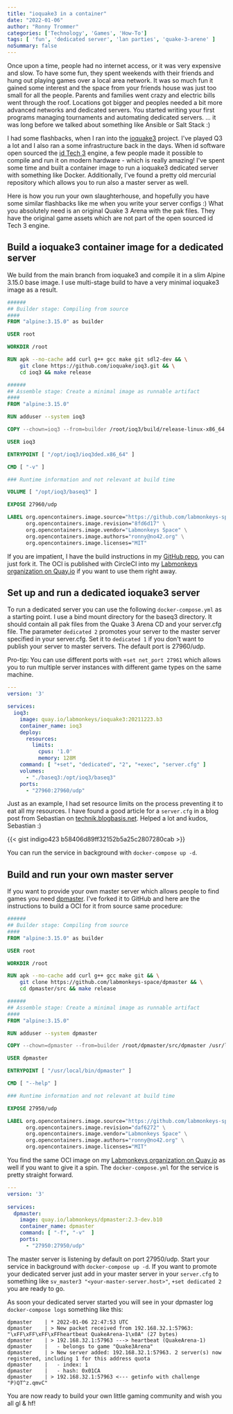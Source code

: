 ```yaml
---
title: "ioquake3 in a container"
date: "2022-01-06"
author: "Ronny Trommer"
categories: ['Technology', 'Games', 'How-To']
tags: [ 'fun', 'dedicated server', 'lan parties', 'quake-3-arene' ]
noSummary: false
---
```


Once upon a time, people had no internet access, or it was very expensive and slow.
To have some fun, they spent weekends with their friends and hung out playing games over a local area network.
It was so much fun it gained some interest and the space from your friends house was just too small for all the people.
Parents and families went crazy and electric bills went through the roof.
Locations got bigger and peoples needed a bit more advanced networks and dedicated servers.
You started writing your first programs managing tournaments and automating dedicated servers.
... it was long before we talked about something like Ansible or Salt Stack :) 

I had some flashbacks, when I ran into the [ioquake3](https://ioquake3.org/) project.
I've played Q3 a lot and I also ran a some infrastructure back in the days.
When id software open sourced the [id Tech 3](https://en.wikipedia.org/wiki/Id_Tech_3) engine, a few people made it possible to compile and run it on modern hardware - which is really amazing!
I've spent some time and built a container image to run a ioquake3 dedicated server with something like Docker.
Additionally, I've found a pretty old mercurial repository which allows you to run also a master server as well.

Here is how you run your own slaughterhouse, and hopefully you have some similar flashbacks like me when you write your server configs :)
What you absolutely need is an original Quake 3 Arena with the pak files.
They have the original game assets which are not part of the open sourced id Tech 3 engine.

## Build a ioquake3 container image for a dedicated server 

We build from the main branch from ioquake3 and compile it in a slim Alpine 3.15.0 base image.
I use multi-stage build to have a very minimal ioquake3 image as a result.

```Dockerfile
######
## Builder stage: Compiling from source
####
FROM "alpine:3.15.0" as builder

USER root

WORKDIR /root

RUN apk --no-cache add curl g++ gcc make git sdl2-dev && \
    git clone https://github.com/ioquake/ioq3.git && \
    cd ioq3 && make release

######
## Assemble stage: Create a minimal image as runnable artifact
####
FROM "alpine:3.15.0"

RUN adduser --system ioq3

COPY --chown=ioq3 --from=builder /root/ioq3/build/release-linux-x86_64 /opt/ioq3

USER ioq3

ENTRYPOINT [ "/opt/ioq3/ioq3ded.x86_64" ]

CMD [ "-v" ]

### Runtime information and not relevant at build time

VOLUME [ "/opt/ioq3/baseq3" ]

EXPOSE 27960/udp

LABEL org.opencontainers.image.source="https://github.com/labmonkeys-space/game-container.git" \
      org.opencontainers.image.revision="8fd6d17" \
      org.opencontainers.image.vendor="Labmonkeys Space" \
      org.opencontainers.image.authors="ronny@no42.org" \
      org.opencontainers.image.licenses="MIT"
```

If you are impatient, I have the build instructions in my [GitHub repo](https://github.com/labmonkeys-space/game-container), you can just fork it.
The OCI is published with CircleCI into my [Labmonkeys organization on Quay.io](https://quay.io/organization/labmonkeys) if you want to use them right away.

## Set up and run a dedicated ioquake3 server

To run a dedicated server you can use the following `docker-compose.yml` as a starting point.
I use a bind mount directory for the baseq3 directory.
It should contain all pak files from the Quake 3 Arena CD and your server.cfg file.
The parameter `dedicated 2` promotes your server to the master server specified in your server.cfg.
Set it to `dedicated 1` if you don't want to publish your server to master servers.
The default port is 27960/udp.

Pro-tip: You can use different ports with `+set net_port 27961` which allows you to run multiple server instances with different game types on the same machine.

```yaml
---
version: '3'

services:
  ioq3:
    image: quay.io/labmonkeys/ioquake3:20211223.b3
    container_name: ioq3
    deploy:
      resources:
        limits:
          cpus: '1.0'
          memory: 128M
    command: [ "+set", "dedicated", "2", "+exec", "server.cfg" ]
    volumes:
      - "./baseq3:/opt/ioq3/baseq3"
    ports:
      - "27960:27960/udp"
```

Just as an example, I had set resource limits on the process preventing it to eat all my resources.
I have found a good article for a `server.cfg` in a blog post from Sebastian on [technik.blogbasis.net](https://technik.blogbasis.net/ioquake3-dedicated-server-aufsetzen-11-06-2013).
Helped a lot and kudos, Sebastian :)

{{< gist indigo423 b58406d89ff32152b5a25c2807280cab >}}

You can run the service in background with `docker-compose up -d`.

## Build and run your own master server

If you want to provide your own master server which allows people to find games you need [dpmaster](https://hg.icculus.org/molivier/dpmaster/).
I've forked it to GitHub and here are the instructions to build a OCI for it from source same procedure:

```Dockerfile
######
## Builder stage: Compiling from source
####
FROM "alpine:3.15.0" as builder

USER root

WORKDIR /root

RUN apk --no-cache add curl g++ gcc make git && \
    git clone https://github.com/labmonkeys-space/dpmaster && \
    cd dpmaster/src && make release

######
## Assemble stage: Create a minimal image as runnable artifact
####
FROM "alpine:3.15.0"

RUN adduser --system dpmaster

COPY --chown=dpmaster --from=builder /root/dpmaster/src/dpmaster /usr/local/bin

USER dpmaster

ENTRYPOINT [ "/usr/local/bin/dpmaster" ]

CMD [ "--help" ]

### Runtime information and not relevant at build time

EXPOSE 27950/udp

LABEL org.opencontainers.image.source="https://github.com/labmonkeys-space/game-container.git" \
      org.opencontainers.image.revision="daf6272" \
      org.opencontainers.image.vendor="Labmonkeys Space" \
      org.opencontainers.image.authors="ronny@no42.org" \
      org.opencontainers.image.licenses="MIT"
```

You find the same OCI image on my [Labmonkeys organization on Quay.io](https://quay.io/organization/labmonkeys) as well if you want to give it a spin.
The `docker-compose.yml` for the service is pretty straight forward.

```yaml
---
version: '3'
  
services:
  dpmaster:
    image: quay.io/labmonkeys/dpmaster:2.3-dev.b10
    container_name: dpmaster
    command: [ "-f", "-v"  ]
    ports:
      - "27950:27950/udp"
```

The master server is listening by default on port 27950/udp.
Start your service in background with `docker-compose up -d`.
If you want to promote your dedicated server just add in your master server in your `server.cfg` to something like `sv_master3 "<your-master-server.host>"`, `+set dedicated 2` you are ready to go.

As soon your dedicated server started you will see in your dpmaster log `docker-compose logs` something like this:

```plain
dpmaster    | * 2022-01-06 22:47:53 UTC
dpmaster    | > New packet received from 192.168.32.1:57963: "\xFF\xFF\xFF\xFFheartbeat QuakeArena-1\x0A" (27 bytes)
dpmaster    | > 192.168.32.1:57963 ---> heartbeat (QuakeArena-1)
dpmaster    |   - belongs to game "Quake3Arena"
dpmaster    | > New server added: 192.168.32.1:57963. 2 server(s) now registered, including 1 for this address quota
dpmaster    |   - index: 1
dpmaster    |   - hash: 0x01CA
dpmaster    | > 192.168.32.1:57963 <--- getinfo with challenge "P)QT^z.qmvC"
```

You are now ready to build your own little gaming community and wish you all gl & hf!
